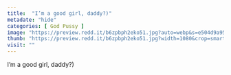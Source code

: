 ```yaml
---
title:  "I’m a good girl, daddy?)"
metadate: "hide"
categories: [ God Pussy ]
image: "https://preview.redd.it/b6zpbph2eko51.jpg?auto=webp&s=e504d9a950d1937adafda5d584a0c643bef8f6a6"
thumb: "https://preview.redd.it/b6zpbph2eko51.jpg?width=1080&crop=smart&auto=webp&s=40d258256d239ccc5d08e793c912678a9a853dc5"
visit: ""
---
```

I’m a good girl, daddy?)
